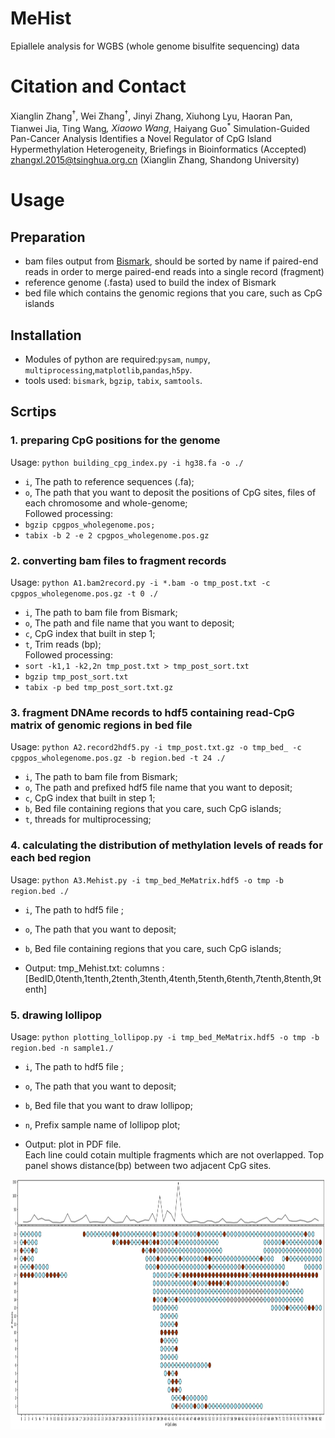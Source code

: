 # MeHist
Epiallele analysis for WGBS (whole genome bisulfite sequencing) data


# Citation and Contact
Xianglin Zhang<sup>†</sup>, Wei Zhang<sup>†</sup>, Jinyi Zhang, Xiuhong Lyu, Haoran Pan, Tianwei Jia, Ting Wang<sup>*</sup>, Xiaowo Wang<sup>*</sup>, Haiyang Guo<sup>*</sup> Simulation-Guided Pan-Cancer Analysis Identifies a Novel Regulator of CpG Island Hypermethylation Heterogeneity, Briefings in Bioinformatics (Accepted)
zhangxl.2015@tsinghua.org.cn (Xianglin Zhang, Shandong University)

# Usage
## Preparation 
* bam files output from [Bismark](https://github.com/FelixKrueger/Bismark), should be sorted by name if paired-end reads in order to merge paired-end reads into a single record (fragment)
* reference genome (.fasta) used to build the index of Bismark
* bed file which contains the genomic regions that you care, such as CpG islands
## Installation
* Modules of python are required:`pysam`, `numpy`, `multiprocessing`,`matplotlib`,`pandas`,`h5py`.
* tools used: `bismark`, `bgzip`, `tabix`, `samtools`.

## Scrtips
### 1. preparing CpG positions for the genome
Usage: `python building_cpg_index.py -i hg38.fa -o ./`
* `i`,  The path to reference sequences (.fa);
* `o`,  The path that you want to deposit the positions of CpG sites, files of each chromosome and whole-genome;  
Followed processing:    
* `bgzip cpgpos_wholegenome.pos;`
* `tabix -b 2 -e 2 cpgpos_wholegenome.pos.gz`

### 2. converting bam files to fragment records
Usage: `python A1.bam2record.py -i *.bam -o tmp_post.txt -c cpgpos_wholegenome.pos.gz -t 0 ./`
* `i`,  The path to bam file from Bismark;
* `o`,  The path and file name that you want to deposit;
* `c`,  CpG index that built in step 1;
* `t`,  Trim reads (bp);  
Followed processing:     
* `sort -k1,1 -k2,2n tmp_post.txt > tmp_post_sort.txt`
* `bgzip tmp_post_sort.txt`
* `tabix -p bed tmp_post_sort.txt.gz`

### 3. fragment DNAme records to hdf5 containing read-CpG matrix of genomic regions in bed file
Usage: `python A2.record2hdf5.py -i tmp_post.txt.gz -o tmp_bed_ -c cpgpos_wholegenome.pos.gz -b region.bed -t 24 ./`
* `i`,  The path to bam file from Bismark;
* `o`,  The path and prefixed hdf5 file name that you want to deposit;
* `c`,  CpG index that built in step 1;
* `b`,  Bed file containing regions that you care, such CpG islands;
* `t`,  threads for multiprocessing;  

### 4. calculating the distribution of methylation levels of reads for each bed region
Usage: `python A3.Mehist.py -i tmp_bed_MeMatrix.hdf5 -o tmp -b region.bed ./`
* `i`,  The path to hdf5 file ;
* `o`,  The path that you want to deposit;
* `b`,  Bed file containing regions that you care, such CpG islands;  
  
* Output: tmp_Mehist.txt: columns : [BedID,0tenth,1tenth,2tenth,3tenth,4tenth,5tenth,6tenth,7tenth,8tenth,9tenth]  

### 5. drawing lollipop
Usage: `python plotting_lollipop.py -i tmp_bed_MeMatrix.hdf5 -o tmp -b region.bed -n sample1./`
* `i`,  The path to hdf5 file ;
* `o`,  The path that you want to deposit;
* `b`,  Bed file that you want to draw lollipop;
* `n`,  Prefix sample name of lollipop plot;  
  
* Output: plot in PDF file.  
Each line could cotain multiple fragments which are not overlapped. Top panel shows distance(bp) between two adjacent CpG sites.  
<img src="https://github.com/vhang072/MeHist/blob/main/pic/Lollipop_example.png" width="1750" height="400">

